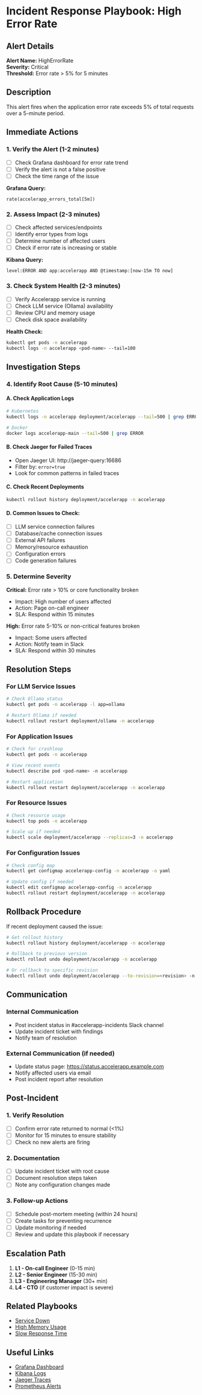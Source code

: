# Incident Response Playbook: High Error Rate

## Alert Details
**Alert Name:** HighErrorRate  
**Severity:** Critical  
**Threshold:** Error rate > 5% for 5 minutes  

## Description
This alert fires when the application error rate exceeds 5% of total requests over a 5-minute period.

## Immediate Actions

### 1. Verify the Alert (1-2 minutes)
- [ ] Check Grafana dashboard for error rate trend
- [ ] Verify the alert is not a false positive
- [ ] Check the time range of the issue

**Grafana Query:**
```promql
rate(accelerapp_errors_total[5m])
```

### 2. Assess Impact (2-3 minutes)
- [ ] Check affected services/endpoints
- [ ] Identify error types from logs
- [ ] Determine number of affected users
- [ ] Check if error rate is increasing or stable

**Kibana Query:**
```
level:ERROR AND app:accelerapp AND @timestamp:[now-15m TO now]
```

### 3. Check System Health (2-3 minutes)
- [ ] Verify Accelerapp service is running
- [ ] Check LLM service (Ollama) availability
- [ ] Review CPU and memory usage
- [ ] Check disk space availability

**Health Check:**
```bash
kubectl get pods -n accelerapp
kubectl logs -n accelerapp <pod-name> --tail=100
```

## Investigation Steps

### 4. Identify Root Cause (5-10 minutes)

#### A. Check Application Logs
```bash
# Kubernetes
kubectl logs -n accelerapp deployment/accelerapp --tail=500 | grep ERROR

# Docker
docker logs accelerapp-main --tail=500 | grep ERROR
```

#### B. Check Jaeger for Failed Traces
- Open Jaeger UI: http://jaeger-query:16686
- Filter by: `error=true`
- Look for common patterns in failed traces

#### C. Check Recent Deployments
```bash
kubectl rollout history deployment/accelerapp -n accelerapp
```

#### D. Common Issues to Check:
- [ ] LLM service connection failures
- [ ] Database/cache connection issues
- [ ] External API failures
- [ ] Memory/resource exhaustion
- [ ] Configuration errors
- [ ] Code generation failures

### 5. Determine Severity

**Critical:** Error rate > 10% or core functionality broken
- Impact: High number of users affected
- Action: Page on-call engineer
- SLA: Respond within 15 minutes

**High:** Error rate 5-10% or non-critical features broken
- Impact: Some users affected
- Action: Notify team in Slack
- SLA: Respond within 30 minutes

## Resolution Steps

### For LLM Service Issues
```bash
# Check Ollama status
kubectl get pods -n accelerapp -l app=ollama

# Restart Ollama if needed
kubectl rollout restart deployment/ollama -n accelerapp
```

### For Application Issues
```bash
# Check for crashloop
kubectl get pods -n accelerapp

# View recent events
kubectl describe pod <pod-name> -n accelerapp

# Restart application
kubectl rollout restart deployment/accelerapp -n accelerapp
```

### For Resource Issues
```bash
# Check resource usage
kubectl top pods -n accelerapp

# Scale up if needed
kubectl scale deployment/accelerapp --replicas=3 -n accelerapp
```

### For Configuration Issues
```bash
# Check config map
kubectl get configmap accelerapp-config -n accelerapp -o yaml

# Update config if needed
kubectl edit configmap accelerapp-config -n accelerapp
kubectl rollout restart deployment/accelerapp -n accelerapp
```

## Rollback Procedure

If recent deployment caused the issue:
```bash
# Get rollout history
kubectl rollout history deployment/accelerapp -n accelerapp

# Rollback to previous version
kubectl rollout undo deployment/accelerapp -n accelerapp

# Or rollback to specific revision
kubectl rollout undo deployment/accelerapp --to-revision=<revision> -n accelerapp
```

## Communication

### Internal Communication
- Post incident status in #accelerapp-incidents Slack channel
- Update incident ticket with findings
- Notify team of resolution

### External Communication (if needed)
- Update status page: https://status.accelerapp.example.com
- Notify affected users via email
- Post incident report after resolution

## Post-Incident

### 1. Verify Resolution
- [ ] Confirm error rate returned to normal (<1%)
- [ ] Monitor for 15 minutes to ensure stability
- [ ] Check no new alerts are firing

### 2. Documentation
- [ ] Update incident ticket with root cause
- [ ] Document resolution steps taken
- [ ] Note any configuration changes made

### 3. Follow-up Actions
- [ ] Schedule post-mortem meeting (within 24 hours)
- [ ] Create tasks for preventing recurrence
- [ ] Update monitoring if needed
- [ ] Review and update this playbook if necessary

## Escalation Path

1. **L1 - On-call Engineer** (0-15 min)
2. **L2 - Senior Engineer** (15-30 min)
3. **L3 - Engineering Manager** (30+ min)
4. **L4 - CTO** (if customer impact is severe)

## Related Playbooks
- [Service Down](./service-down.md)
- [High Memory Usage](./high-memory-usage.md)
- [Slow Response Time](./slow-response-time.md)

## Useful Links
- [Grafana Dashboard](http://grafana:3000)
- [Kibana Logs](http://kibana:5601)
- [Jaeger Traces](http://jaeger-query:16686)
- [Prometheus Alerts](http://prometheus:9090/alerts)

